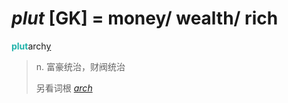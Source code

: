 # _plut_ [GK] = money/ wealth/ rich

<b style="color: #20B2AA;">plut</b>arch[y](-y.2.md)
> n. 富豪统治，财阀统治
>
> 另看词根 [_arch_](_arch_.md)